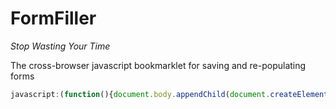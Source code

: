 FormFiller
==========

_Stop Wasting Your Time_

The cross-browser javascript bookmarklet for saving and re-populating forms

```javascript
javascript:(function(){document.body.appendChild(document.createElement('script')).src='https://cdn.rawgit.com/wearecontrast/FormFiller/master/src/FormFiller.js';})();
```
